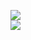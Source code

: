 [![](https://img.shields.io/badge/Made%20With-Github%20Spray-lightgrey.svg?style=for-the-badge&logo=github)](https://github.com/Annihil/github-spray#2092)  
[![](https://i.imgur.com/2DrTn0Z.gif)](https://github.com/Annihil/github-spray)